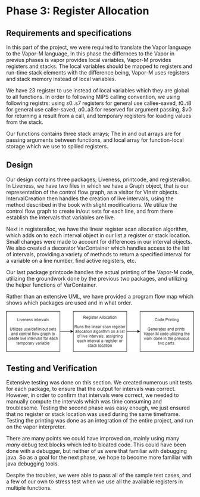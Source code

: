 # Phase 3: Register Allocation

## Requirements and specifications

In this part of the project, we were required to translate the Vapor language to the Vapor-M language, In this phase the differnces to the Vapor in previus phases is vapor provides local variables, Vapor-M provides registers and stacks. The local variables should be mapped to registers and run-time stack elements with the difference being, Vapor-M uses registers and stack memory instead of local variables.

We have 23 register to use instead of local variables which they are global to all functions. In order to following MIPS calling convention, we using following registrs: using $s0..$s7 registers for general use callee-saved, $t0..$t8 for general use caller-saved, $a0..$a3 for reserved for argument passing, $v0 for returning a result from a call, and temporary registers for loading values from the stack.

Our functions contains three stack arrays; The in and out arrays are for passing arguments between functions, and local array for function-local storage which we use to spilled registers.

## Design

Our design contains three packages; Liveness, printcode, and registeralloc. In Liveness, we have two files in which we have a Graph object, that is our representation of the control flow graph, as a visitor for VInstr objects. IntervalCreation then handles the creation of live intervals, using the method described in the book with slight modifications. We utilize the control flow graph to create in/out sets for each line, and from there establish the intervals that variables are live. 

Next in registeralloc, we have the linear register scan allocation algorithm, which adds on to each interval object in our list a register or stack location. Small changes were made to account for differences in our interval objects. We also created a decorator VarContainer which handles access to the list of intervals, providing a variety of methods to return a specified interval for a variable on a line number, find active registers, etc.

Our last package printcode handles the actual printing of the Vapor-M code, utilizing the groundwork done by the previous two packages, and utilizing the helper functions of VarContainer. 

Rather than an extensive UML, we have provided a program flow map which shows which packages are used and in what order.

![alt text](./img/hw3_flow.png?raw=true)

## Testing and Verification

Extensive testing was done on this section. We created numerous unit tests for each package, to ensure that the output for intervals was correct. However, in order to confirm that intervals were correct, we needed to manually compute the intervals which was time consuming and troublesome. Testing the second phase was easy enough, we just ensured that no register or stack location was used during the same timeframe. Testing the printing was done as an integration of the entire project, and run on the vapor interpreter. 

There are many points we could have improved on, mainly using many *many* debug text blocks which led to bloated code. This could have been done with a debugger, but neither of us were that familiar with debugging java. So as a goal for the next phase, we hope to become more familiar with java debugging tools.

Despite the troubles, we were able to pass all of the sample test cases, and a few of our own to stress test when we use all the available registers in multiple functions.
